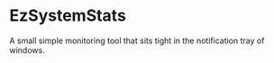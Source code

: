 # EzSystemStats

A small simple monitoring tool that sits tight in the notification tray of windows.
